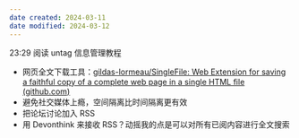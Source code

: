 ```yaml
---
date created: 2024-03-11
date modified: 2024-03-12
---
```

23:29
阅读 untag 信息管理教程
+ 网页全文下载工具：[gildas-lormeau/SingleFile: Web Extension for saving a faithful copy of a complete web page in a single HTML file (github.com)](https://github.com/gildas-lormeau/SingleFile?tab=readme-ov-file)
+ 避免社交媒体上瘾，空间隔离比时间隔离更有效
+ 把论坛讨论加入 RSS
+ 用 Devonthink 来接收 RSS？动摇我的点是可以对所有已阅内容进行全文搜索


